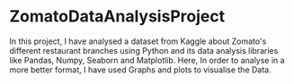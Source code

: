 # ZomatoDataAnalysisProject
In this project, I have analysed a dataset from Kaggle about Zomato's different restaurant branches using Python and its data analysis libraries like Pandas, Numpy, Seaborn and Matplotlib.
Here, In order to analyse in a more better format, I have used Graphs and plots to visualise the Data. 
